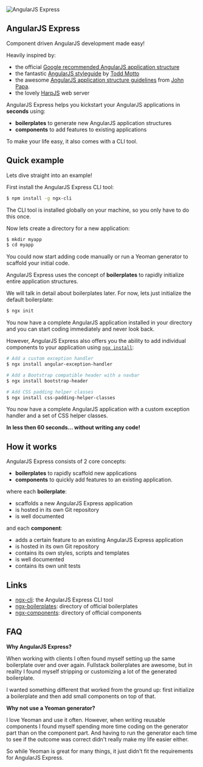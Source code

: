 ![AngularJS Express](http://i.imgur.com/nTj9QgN.png)

## AngularJS Express

Component driven AngularJS development made easy!

Heavily inspired by:

- the official [Google recommended AngularJS application structure](https://docs.google.com/document/d/1XXMvReO8-Awi1EZXAXS4PzDzdNvV6pGcuaF4Q9821Es/pub)
- the fantastic [AngularJS styleguide](https://github.com/toddmotto/angularjs-styleguide) by [Todd Motto](http://toddmotto.com/)
- the awesome [AngularJS application structure guidelines](https://github.com/johnpapa/angularjs-styleguide) from [John Papa](http://www.johnpapa.net/).
- the lovely [HarpJS](http://harpjs.com) web server

AngularJS Express helps you kickstart your AngularJS applications in **seconds** using:

- **boilerplates** to generate new AngularJS application structures
- **components** to add features to existing applications

To make your life easy, it also comes with a CLI tool.

## Quick example

Lets dive straight into an example!

First install the AngularJS Express CLI tool:

```bash
$ npm install -g ngx-cli
```

The CLI tool is installed globally on your machine, so you only have to do this once.

Now lets create a directory for a new application:

```bash
$ mkdir myapp
$ cd myapp
```

You could now start adding code manually or run a Yeoman generator to scaffold your initial code.

AngularJS Express uses the concept of **boilerplates** to rapidly initialize entire application structures.

We will talk in detail about boilerplates later. For now, lets just initialize the default boilerplate:

```bash
$ ngx init
```

You now have a complete AngularJS application installed in your directory and you can start coding immediately and never look back.

However, AngularJS Express also offers you the ability to add individual components to your application using [`ngx install`](https://github.com/angular-express/ngx-cli):

```bash
# Add a custom exception handler
$ ngx install angular-exception-handler

# Add a Bootstrap compatible header with a navbar
$ ngx install bootstrap-header

# Add CSS padding helper classes
$ ngx install css-padding-helper-classes
```

You now have a complete AngularJS application with a custom exception handler and a set of CSS helper classes.

**In less then 60 seconds... without writing any code!**

## How it works

AngularJS Express consists of 2 core concepts:

- **boilerplates** to rapidly scaffold new applications
- **components** to quickly add features to an existing application.

where each **boilerplate**:

- scaffolds a new AngularJS Express application
- is hosted in its own Git repository
- is well documented

and each **component**:

- adds a certain feature to an existing AngularJS Express application
- is hosted in its own Git repository
- contains its own styles, scripts and templates
- is well documented
- contains its own unit tests


## Links

- [ngx-cli](https://github.com/angular-express/ngx-cli): the AngularJS Express CLI tool
- [ngx-boilerplates](https://github.com/ngx-boilerplates): directory of official boilerplates
- [ngx-components](https://github.com/ngx-components): directory of official components

## FAQ

**Why AngularJS Express?**

When working with clients I often found myself setting up the same boilerplate over and over again. Fullstack boilerplates are awesome, but in reality I found myself stripping or customizing a lot of the generated boilerplate.

I wanted something different that worked from the ground up: first initialize a boilerplate and then add small components on top of that.

**Why not use a Yeoman generator?**

I love Yeoman and use it often. However, when writing reusable components I found myself spending more time coding on the generator part than on the component part. And having to run the generator each time to see if the outcome was correct didn't really make my life easier either.

So while Yeoman is great for many things, it just didn't fit the requirements for AngularJS Express.
